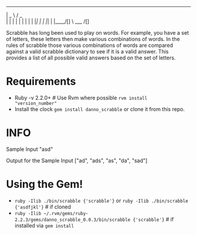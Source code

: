 ____       ___  
|  _ \    /  _  \
| | | |  |  | |  |
| |_| |  |  |_|  |
|____/[]  \ ___ /[]

Scrabble has long been used to play on words. For example, you have a set of letters, these letters then make various
combinations of words. In the rules of scrabble those various combinations of words are compared against a valid scrabble
dictionary to see if it is a valid answer. This provides a list of all possible valid answers based on the set of letters.

# Requirements

* Ruby -v 2.2.0+ # Use Rvm where possible `rvm install "version_number"`
* Install the clock `gem install danno_scrabble` or clone it from this repo.

# INFO

Sample Input
"asd"

Output for the Sample Input
["ad", "ads", "as", "da", "sad"]

# Using the Gem!

* `ruby -Ilib ./bin/scrabble {'scrabble'}` or `ruby -Ilib ./bin/scrabble {'asdfjkl'}` # if cloned
* `ruby -Ilib ~/.rvm/gems/ruby-2.2.3/gems/danno_scrabble_0.0.3/bin/scrabble {'scrabble'}` # if installed via `gem install`
